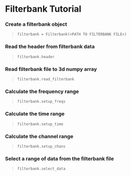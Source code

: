 # Filterbank Tutorial

### Create a filterbank object
> ``` filterbank = Filterbank(<PATH TO FILTERBANK FILE>) ```

### Read the header from filterbank data
> ``` filterbank.header ```

### Read filterbank file to 3d numpy array
> ``` filterbank.read_filterbank ```

### Calculate the frequency range
> ``` filterbank.setup_freqs ```

### Calculate the time range
> ``` filterbank.setup_time ```

### Calculate the channel range
> ``` filterbank.setup_chans ```

### Select a range of data from the filterbank file
> ``` filterbank.select_data ```
